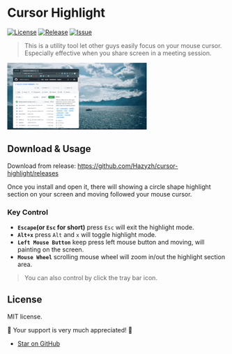 # Cursor Highlight

[![License](https://img.shields.io/github/license/Hazyzh/cursor-highlight)](https://github.com/Hazyzh/cursor-highlight)
[![Release](https://img.shields.io/github/v/release/Hazyzh/cursor-highlight.svg)](https://github.com/Hazyzh/cursor-highlight/releases)
[![Issue](https://img.shields.io/github/issues/Hazyzh/cursor-highlight)](https://github.com/Hazyzh/cursor-highlight/issues)




> This is a utility tool let other guys easily focus on your mouse cursor. Especially effective when you share screen in a meeting session.

![demo picture](./readmeStatic/cursor_highlight_demo.gif)


## Download & Usage

Download from release: https://github.com/Hazyzh/cursor-highlight/releases

Once you install and open it, there will showing a circle shape highlight section on your screen and moving followed your mouse cursor.

### Key Control

- **`Escape`(or `Esc` for short)** press `Esc` will exit the highlight mode.
- **`Alt+x`** press `Alt` and `x` will toggle highlight mode.
- **`Left Mouse Button`** keep press left mouse button and moving, will painting on the screen.
- **`Mouse Wheel`** scrolling mouse wheel will zoom in/out the highlight section area.

> You can also control by click the tray bar icon.

## License

MIT license.

 🎉 Your support is very much appreciated! 🎉

- [Star on GitHub](https://github.com/Hazyzh/cursor-highlight/stargazers)
